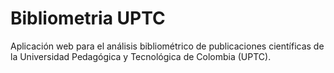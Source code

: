 # Bibliometria UPTC

Aplicación web para el análisis bibliométrico de publicaciones científicas de la Universidad Pedagógica y Tecnológica de Colombia (UPTC).
